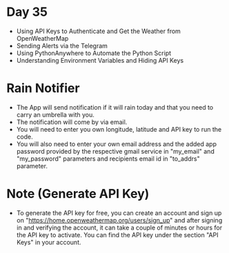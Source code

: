 # Day 35

- Using API Keys to Authenticate and Get the Weather from OpenWeatherMap
- Sending Alerts via the Telegram
- Using PythonAnywhere to Automate the Python Script
- Understanding Environment Variables and Hiding API Keys

# Rain Notifier

- The App will send notification if it will rain today and that you need to carry an umbrella with you.
- The notification will come by via email.
- You will need to enter you own longitude, latitude and API key to run the code.
- You will also need to enter your own email address and the added app password provided by the respective gmail service
  in "my_email" and "my_password" parameters and recipients email id in "to_addrs" parameter.

# Note (Generate API Key)

- To generate the API key for free, you can create an account and sign up on
  "https://home.openweathermap.org/users/sign_up" and after signing in and verifying the account, it can take a couple 
  of minutes or hours for the API key to activate. You can find the API key under the section "API Keys" in your account.